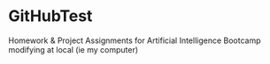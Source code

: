 # GitHubTest
Homework &amp; Project Assignments for Artificial Intelligence Bootcamp
modifying at local (ie my computer)